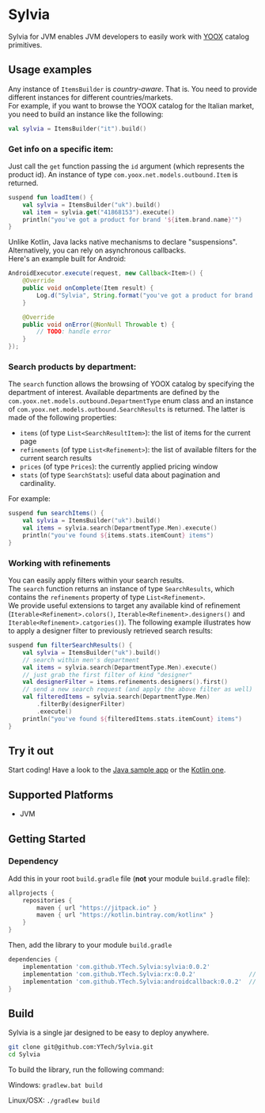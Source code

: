 # Sylvia

Sylvia for JVM enables JVM developers to easily work with [YOOX](https://www.yoox.com) catalog primitives.

## Usage examples

Any instance of `ItemsBuilder` is _country-aware_. That is. You need to provide different instances for different countries/markets.  
For example, if you want to browse the YOOX catalog for the Italian market, you need to build an instance like the following:

```kotlin
val sylvia = ItemsBuilder("it").build()
```

### Get info on a specific item:

Just call the `get` function passing the `id` argument (which represents the product id). An instance of type `com.yoox.net.models.outbound.Item` is returned.

```kotlin
suspend fun loadItem() {
    val sylvia = ItemsBuilder("uk").build()
    val item = sylvia.get("41868153").execute()
    println("you've got a product for brand '${item.brand.name}'")
}
```

Unlike Kotlin, Java lacks native mechanisms to declare "suspensions". Alternatively, you can rely on asynchronous callbacks.  
Here's an example built for Android:

```java
AndroidExecutor.execute(request, new Callback<Item>() {
    @Override
    public void onComplete(Item result) {
        Log.d("Sylvia", String.format("you've got a product for brand '%s'", result.getBrand().getName()));
    }

    @Override
    public void onError(@NonNull Throwable t) {
        // TODO: handle error
    }
});
```

### Search products by department:

The `search` function allows the browsing of YOOX catalog by specifying the department of interest. Available departments are defined by the `com.yoox.net.models.outbound.DepartmentType` enum class and an instance of `com.yoox.net.models.outbound.SearchResults` is returned. The latter is made of the following properties:

* `items` (of type `List<SearchResultItem>`): the list of items for the current page
* `refinements` (of type `List<Refinement>`): the list of available filters for the current search results
* `prices` (of type `Prices`): the currently applied pricing window
* `stats` (of type `SearchStats`): useful data about pagination and cardinality.

For example:

```kotlin
suspend fun searchItems() {
    val sylvia = ItemsBuilder("uk").build()
    val items = sylvia.search(DepartmentType.Men).execute()
    println("you've found ${items.stats.itemCount} items")
}
```

### Working with refinements

You can easily apply filters within your search results.  
The `search` function returns an instance of type `SearchResults`, which contains the `refinements` property of type `List<Refinement>`.  
We provide useful extensions to target any available kind of refinement (`Iterable<Refinement>.colors()`, `Iterable<Refinement>.designers()` and `Iterable<Refinement>.catgories()`). The following example illustrates how to apply a designer filter to previously retrieved search results:

```kotlin
suspend fun filterSearchResults() {
    val sylvia = ItemsBuilder("uk").build()
    // search within men's department
    val items = sylvia.search(DepartmentType.Men).execute()
    // just grab the first filter of kind "designer"
    val designerFilter = items.refinements.designers().first()
    // send a new search request (and apply the above filter as well)
    val filteredItems = sylvia.search(DepartmentType.Men)
        .filterBy(designerFilter)
        .execute()
    println("you've found ${filteredItems.stats.itemCount} items")
}
```

## Try it out

Start coding! Have a look to the [Java sample app](https://github.com/YTech/Sylvia/tree/doc/samplejavaapp) or the [Kotlin one](https://github.com/YTech/Sylvia/tree/doc/samplekotlinapp).

## Supported Platforms

 * JVM

## Getting Started

### Dependency

Add this in your root `build.gradle` file (**not** your module `build.gradle` file):

```gradle
allprojects {
    repositories {
        maven { url "https://jitpack.io" }
        maven { url "https://kotlin.bintray.com/kotlinx" }
    }
}
```

Then, add the library to your module `build.gradle`
```gradle
dependencies {
    implementation 'com.github.YTech.Sylvia:sylvia:0.0.2'
    implementation 'com.github.YTech.Sylvia:rx:0.0.2'               // Optional
    implementation 'com.github.YTech.Sylvia:androidcallback:0.0.2'  // Optional
}
```

## Build

Sylvia is a single jar designed to be easy to deploy anywhere.

```sh
git clone git@github.com:YTech/Sylvia.git
cd Sylvia
```

To build the library, run the following command:

Windows: `gradlew.bat build`

Linux/OSX: `./gradlew build`

